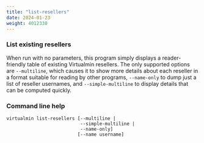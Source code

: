 ```yaml
---
title: "list-resellers"
date: 2024-01-23
weight: 4012330
---
```


### List existing resellers

When run with no parameters, this program simply displays a reader-friendly table of existing Virtualmin resellers. The only supported options are `--multiline`, which causes it to show more details about each reseller in a format suitable for reading by other programs, `--name-only` to dump just a list of reseller usernames, and `--simple-multiline` to display details that can be computed quickly.

### Command line help

```text
virtualmin list-resellers [--multiline |
                           --simple-multiline |
                           --name-only]
                          [--name username]
```
